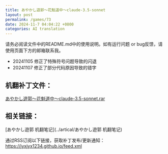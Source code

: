 ```yaml
---
title: あやかし遊郭～花魁道中～claude-3.5-sonnet
layout: post
permalink: /games/73
date: 2024-11-7 04:04:22 +0800
categories: AI translation
---
```



请务必阅读文件中的README.md中的使用说明。如有运行问题 or bug反馈，请使用页面下方的邮箱联系我。

- 20241105 修正了特殊符号问题导致的闪退
- 20241107 修正了部分代码原因导致的错字

## 机翻补丁文件：

[あやかし遊郭～花魁道中～claude-3.5-sonnet.rar](../resources/あやかし遊郭～花魁道中～claude-3.5-sonnet.rar)

 

## 相关链接：

[あやかし遊郭 机翻笔记](../artical/あやかし遊郭 机翻笔记)

 

通过RSS订阅以下链接，获取补丁发布/更新通知：https://jyxjyx1234.github.io/feed.xml

